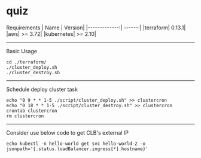# quiz


Requirements
| Name          | Version|
|-------------:| ------:|
|terraform| 0.13.1|
|aws| >= 3.72|
|kubernetes| >= 2.10|

---

Basic Usage
```
cd ./terraform/
./cluster_deploy.sh
./cluster_destroy.sh

```

---

Schedule deploy cluster task
```
echo "0 9 * * 1-5 ./script/cluster_deploy.sh" >> clustercron
echo "0 18 * * 1-5 ./script/cluster_destroy.sh" >> clustercron
crontab clustercron
rm clustercron
```

---

Consider use below code to get CLB's external IP
```
echo kubectl -n hello-world get svc hello-world-2 -o jsonpath='{.status.loadBalancer.ingress[*].hostname}'
```
